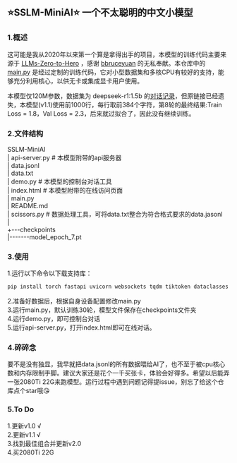 ## ⭐SSLM-MiniAI⭐ 一个不太聪明的中文小模型

### 1.概述
这可能是我从2020年以来第一个算是拿得出手的项目，本模型的训练代码主要来源于 [LLMs-Zero-to-Hero](https://github.com/bbruceyuan/LLMs-Zero-to-Hero) ，感谢 [bbruceyuan](https://github.com/bbruceyuan) 的无私奉献。本仓库中的 [main.py](https://github.com/Tanzongyouyi/SSLM-MiniAI/blob/main/main.py) 是经过定制的训练代码，它对小型数据集和多核CPU有较好的支持，能够充分利用核心，以供无卡或集成显卡用户使用。

本模型仅120M参数，数据集为 deepseek-r1:1.5b 的[对话记录](https://github.com/Tanzongyouyi/SSLM-MiniAI/blob/main/data.jsonl)，但原链接已经遗失，本模型(v1.1)使用前1000行，每行取前384个字符，第8轮的最终结果:Train Loss = 1.8，Val Loss = 2.3，后来就过拟合了，因此没有继续训练。

### 2.文件结构
SSLM-MiniAI</br>
|   api-server.py # 本模型附带的api服务器</br>
|   data.jsonl</br>
|   data.txt</br>
|   demo.py # 本模型的控制台对话工具</br>
|   index.html # 本模型附带的在线访问页面</br>
|   main.py</br>
|   README.md</br>
|   scissors.py # 数据处理工具，可将data.txt整合为符合格式要求的data.jasonl</br>
|   </br>
+---checkpoints</br>
|-------model_epoch_7.pt</br>

### 3.使用
1.运行以下命令以下载支持库：

```bash
pip install torch fastapi uvicorn websockets tqdm tiktoken dataclasses
```

2.准备好数据后，根据自身设备配置修改main.py</br>
3.运行main.py，默认训练30轮，模型文件保存在checkpoints文件夹</br>
4.运行demo.py，即可控制台对话</br>
5.运行api-server.py，打开index.html即可在线对话。</br>

### 4.碎碎念

要不是没有独显，我早就把data.jsonl的所有数据喂给AI了，也不至于被cpu核心数和内存限制手脚。建议大家还是花个一千买张卡，体验会好得多。希望以后能弄一张2080Ti 22G来跑模型。运行过程中遇到问题记得提issue，别忘了给这个仓库点个star哦😘

### 5.To Do

1.更新v1.0 √</br>
2.更新v1.1 √</br>
3.找到最佳组合并更新v2.0</br>
4.买2080Ti 22G
